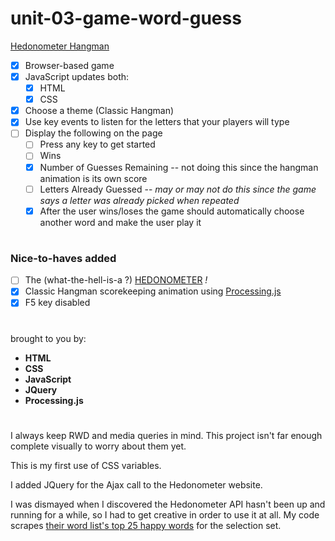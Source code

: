 # unit-03-game-word-guess

[Hedonometer Hangman](https://rkaseman.github.io/unit-03-game-word-guess/)

- [x] Browser-based game
- [x] JavaScript updates both:
  - [x] HTML
  - [x] CSS
- [x] Choose a theme (Classic Hangman)
- [x] Use key events to listen for the letters that your players will type
- [ ] Display the following on the page
  - [ ] Press any key to get started
  - [ ] Wins
  - [x] Number of Guesses Remaining -- not doing this since the hangman animation is its own score
  - [ ] Letters Already Guessed -- *may or may not do this since the game says a letter was already picked when repeated*
  - [x] After the user wins/loses the game should automatically choose another word and make the user play it
#
### Nice-to-haves added
- [ ] The (what-the-hell-is-a ?) [HEDONOMETER](http://hedonometer.org/about.html) *!*
- [x] Classic Hangman scorekeeping animation using [Processing.js](http://processingjs.org/)
- [x] F5 key disabled
#
brought to you by:
- **HTML**
- **CSS**
- **JavaScript**
- **JQuery**
- **Processing.js**
#
I always keep RWD and media queries in mind. This project isn't far enough complete visually to worry about them yet.

This is my first use of CSS variables.

I added JQuery for the Ajax call to the Hedonometer website.

I was dismayed when I discovered the Hedonometer API hasn't been up and running for a while, so I had to get creative in order to use it at all. My code scrapes [their word list's top 25 happy words](http://hedonometer.org/words.html) for the selection set.
